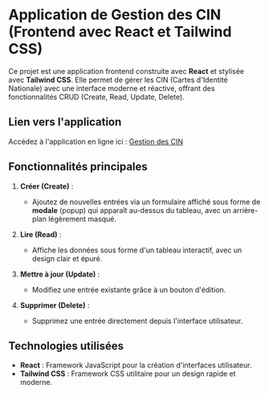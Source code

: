 # Application de Gestion des CIN (Frontend avec React et Tailwind CSS)

Ce projet est une application frontend construite avec **React** et stylisée avec **Tailwind CSS**. Elle permet de gérer les CIN (Cartes d'Identité Nationale) avec une interface moderne et réactive, offrant des fonctionnalités CRUD (Create, Read, Update, Delete).

## Lien vers l'application

Accédez à l'application en ligne ici : [Gestion des CIN](https://bendahmad.github.io/gestion-cin/)

## Fonctionnalités principales

1. **Créer (Create)** :
   - Ajoutez de nouvelles entrées via un formulaire affiché sous forme de **modale** (popup) qui apparaît au-dessus du tableau, avec un arrière-plan légèrement masqué.

2. **Lire (Read)** :
   - Affiche les données sous forme d'un tableau interactif, avec un design clair et épuré.

3. **Mettre à jour (Update)** :
   - Modifiez une entrée existante grâce à un bouton d'édition.

4. **Supprimer (Delete)** :
   - Supprimez une entrée directement depuis l'interface utilisateur.

## Technologies utilisées

- **React** : Framework JavaScript pour la création d'interfaces utilisateur.
- **Tailwind CSS** : Framework CSS utilitaire pour un design rapide et moderne.